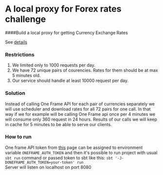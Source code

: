 # A local proxy for Forex rates challenge

####Build a local proxy for getting Currency Exchange Rates

See [details](https://github.com/paidy/interview/blob/master/Forex.md "Details")

### Restrictions
1. We limited only to 1000 requests per day.
2. We have 72 unique pairs of courencies. Rates for them should be at max 5 minutes old.
3. Our service should handle at least 10000 request per day.

### Solution
Instead of calling One Frame API for each pair of currencies separately we will use scheduler and download rates for all 72 pairs for one call. In that way if we for example will be calling One Frame api once per 4 minutes we will consume only 360 request in 24 hours. Results of our calls we will keep in cache for 5 minutes to be able to serve our clients.

### How to run
One frame API token from [this](https://hub.docker.com/r/paidyinc/one-frame) page can be assigned to environment variable `ONEFRAME_AUTH_TOKEN` and then it's possible to run project with usual `sbt run` command or passed token to sbt like this: `sbt '-J-DONEFRAME_AUTH_TOKEN=your-token' run`  
Server will listen on localhost on port 8080